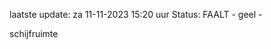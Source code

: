laatste update: 
za 11-11-2023 15:20   uur 
Status: FAALT - geel - 
<div class="service Y">schijfruimte</div>